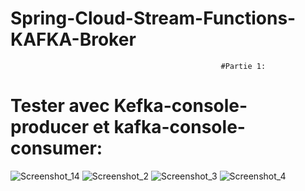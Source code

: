 # Spring-Cloud-Stream-Functions-KAFKA-Broker
                                                   #Partie 1:
# Tester avec Kefka-console-producer et kafka-console-consumer:
![Screenshot_14](https://user-images.githubusercontent.com/84717947/210544185-f4b3a6c3-eb54-4f2c-891d-915ad0b55a86.png)
![Screenshot_2](https://user-images.githubusercontent.com/84717947/210544141-ac425fd6-a77a-4c0b-a22a-93cc6f100a74.png)
![Screenshot_3](https://user-images.githubusercontent.com/84717947/210544155-e5b7e97f-6265-4e3d-8c7b-31995e69428e.png)
![Screenshot_4](https://user-images.githubusercontent.com/84717947/210544169-5184f962-35e1-4530-a90d-6b0dd0c2f247.png)

